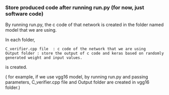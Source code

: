 ### Store produced code after running run.py (for now, just software code)  
 
   
By running run.py, the c code of that network is created in the folder named model that we are using.  

In each folder,  
```
C_verifier.cpp file  : c code of the network that we are using
Output folder : store the output of c code and keras based on randomly generated weight and input values.  
```
is created.  

( for example, if we use vgg16 model, by running run.py and passing parameters, C_verifier.cpp file and Output folder are created in vgg16 folder.)  
